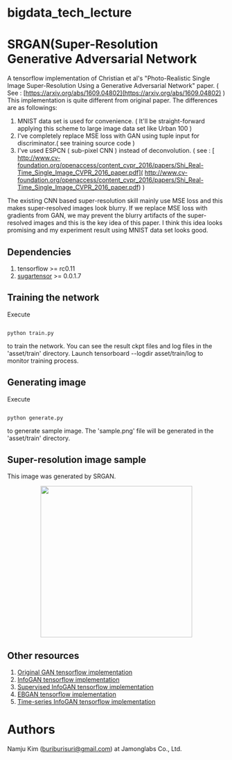 # bigdata_tech_lecture

# SRGAN(Super-Resolution Generative Adversarial Network
A tensorflow implementation of Christian et al's "Photo-Realistic Single Image Super-Resolution Using a Generative Adversarial Network" paper. 
( See : [https://arxiv.org/abs/1609.04802](https://arxiv.org/abs/1609.04802) ) 
This implementation is quite different from original paper.  The differences are as followings:

1. MNIST data set is used for convenience. ( It'll be straight-forward applying this scheme to large image data set like Urban 100 )  
1. I've completely replace MSE loss with GAN using tuple input for discriminator.( see training source code )
1. I've used ESPCN ( sub-pixel CNN ) instead of deconvolution. ( see : [ http://www.cv-foundation.org/openaccess/content_cvpr_2016/papers/Shi_Real-Time_Single_Image_CVPR_2016_paper.pdf]( http://www.cv-foundation.org/openaccess/content_cvpr_2016/papers/Shi_Real-Time_Single_Image_CVPR_2016_paper.pdf) )

The existing CNN based super-resolution skill mainly use MSE loss and this makes super-resolved images look blurry. 
If we replace MSE loss with gradients from GAN, we may prevent the blurry artifacts of the super-resolved images 
and this is the key idea of this paper. I think this idea looks promising and my experiment result using MNIST data set looks good.        

## Dependencies

1. tensorflow >= rc0.11 
1. [sugartensor](https://github.com/buriburisuri/sugartensor) >= 0.0.1.7

## Training the network

Execute
<pre><code>
python train.py
</code></pre>
to train the network. You can see the result ckpt files and log files in the 'asset/train' directory.
Launch tensorboard --logdir asset/train/log to monitor training process.


## Generating image
 
Execute
<pre><code>
python generate.py
</code></pre>
to generate sample image.  The 'sample.png' file will be generated in the 'asset/train' directory.

## Super-resolution image sample

This image was generated by SRGAN.
<p align="center">
  <img src="https://raw.githubusercontent.com/buriburisuri/SRGAN/master/png/sample.png" width="350"/>
</p>
  

## Other resources

1. [Original GAN tensorflow implementation](https://github.com/buriburisuri/sugartensor/blob/master/sugartensor/example/mnist_gan.py)
1. [InfoGAN tensorflow implementation](https://github.com/buriburisuri/sugartensor/blob/master/sugartensor/example/mnist_info_gan.py)
1. [Supervised InfoGAN tensorflow implementation](https://github.com/buriburisuri/supervised_infogan)
1. [EBGAN tensorflow implementation](https://github.com/buriburisuri/ebgan)
1. [Time-series InfoGAN tensorflow implementation](https://github.com/buriburisuri/timeseries_gan)

# Authors
Namju Kim (buriburisuri@gmail.com) at Jamonglabs Co., Ltd.
